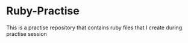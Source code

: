# Ruby-Practise
This is a practise repository that contains ruby files that I create during practise session
